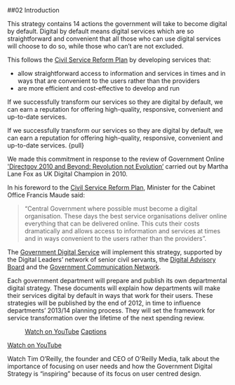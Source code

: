 ##02 Introduction

This strategy contains 14 actions the government will take to
become digital by default. Digital by default means digital services
which are so straightforward and convenient that all those who can use
digital services will choose to do so, while those who can’t are not
excluded.

This follows the [Civil Service Reform Plan](http://www.civilservice.gov.uk/reform) by developing services
that:

-   allow straightforward access to information and services in times
    and in ways that are convenient to the users rather than the
    providers
-   are more efficient and cost-effective to develop and run

If we successfully transform our services so they are digital by
default, we can earn a reputation for offering high-quality, responsive, convenient and
up-to-date services.

If we successfully transform our services so they are digital by
default, we can earn a reputation for offering high-quality, responsive, convenient and
up-to-date services.
{pull}

We made this commitment in response to the review
of Government Online ['Directgov 2010 and Beyond: Revolution not Evolution’](http://www.cabinetoffice.gov.uk/resource-library/directgov-2010-and-beyond-revolution-not-evolution) carried out by Martha Lane Fox as UK
Digital Champion in 2010.

In his foreword to the [Civil Service Reform Plan](http://www.civilservice.gov.uk/reform), Minister for the Cabinet Office Francis Maude said:

> “Central Government where possible must become a digital organisation.
These days the best service organisations deliver online everything that can be
delivered online.
This cuts their costs dramatically and allows access to information and
services at times and in ways convenient to the users rather than the
providers”.

The [Government Digital Service](http://digital.cabinetoffice.gov.uk/) will implement this strategy, supported
by the Digital Leaders’ network of senior civil servants, the [Digital
Advisory Board](http://digital.cabinetoffice.gov.uk/2012/04/25/introducing-the-digital-advisory-board/) and the [Government Communication Network](https://gcn.civilservice.gov.uk/).

Each government department will prepare and publish its own departmental
digital strategy. These documents will explain how departments will make
their services digital by default in ways that work for their users.
These strategies will be published by the end of 2012, in time to
influence departments’ 2013/14 planning process. They will set the
framework for service transformation over the lifetime of the next
spending review.

<div class="media-player">
<figure class="media-player-wrapper">
  <p><a href="http://www.youtube.com/watch?v=3tnvttt_1TE" rel="external">Watch on YouTube</a>
  <a class="captions" href="transcript.xml">Captions</a></p>
</figure>
</div>
<p><a href="http://www.youtube.com/watch?v=3tnvttt_1TE" rel="external">Watch on YouTube</a></p>

Watch Tim O’Reilly, the founder and CEO of O'Reilly Media, talk about the
importance of focusing on user needs and how the Government Digital Strategy
is “inspiring” because of its focus on user centred design.
